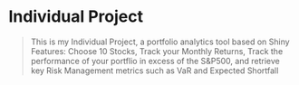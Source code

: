 # Individual Project
> This is my Individual Project, a portfolio analytics tool based on Shiny
> Features: Choose 10 Stocks, Track your Monthly Returns, Track the performance of your portflio in excess of the S&P500, and retrieve key Risk Management metrics such as VaR and Expected Shortfall 
